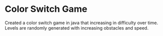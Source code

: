 # Color Switch Game
Created a color switch game in java that increasing in difficulty over time. Levels are randomly generated with increasing obstacles and speed.
